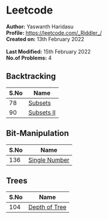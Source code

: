 # Leetcode

**Author:** Yaswanth Haridasu <br>
**Profile:** https://leetcode.com/_Riddler_/ <br>
**Created on:** 13th February 2022 <br><br>
**Last Modified:** 15th February 2022<br>
**No.of Problems:** 4


 ## Backtracking
 S.No | Name |
---------|----------|
 78 | [Subsets](https://leetcode.com/problems/subsets/) |
  90 | [Subsets II](https://leetcode.com/problems/subsets-ii/) |

## Bit-Manipulation
 S.No | Name |
---------|----------|
136 | [Single Number](https://leetcode.com/problems/single-number/) |


## Trees
 S.No | Name |
---------|----------|
 104 | [Depth of Tree](https://leetcode.com/problems/maximum-depth-of-binary-tree/) |
